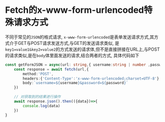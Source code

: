 # Fetch的x-www-form-urlencoded特殊请求方式

不同于常见的`JSON`的格式请求, `x-www-form-urlencoded`是表单发送请求方式,其方式介于GET与POST请求发送方式,与GET的发送请求类似,
是`key1=value1&key2=value2`的方式发送的请求体,但不是直接拼接在URL上,与POST的请求类似,是在`body`体里面发送的请求,结合两者的方式, 具体代码如下

```ts
const getFormJSON = async(url: string,{ username:string | number ,password: string | number })=>{
	const response = await fetch(url,{
		method:'POST',
		headers:{'Content-Type':'x-www-form-urlencoded;charset=UTF-8'},
		body:`username=${username}&password=${password}`
	})
	
	// 对获取到的结果进行操作
	await response.json().then(({data})=>{
		console.log(data)
	})
}
```